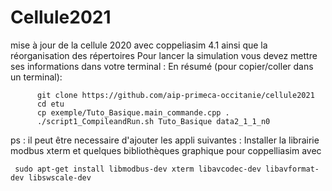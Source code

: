 # Cellule2021
 
 mise à jour de la cellule 2020 avec coppeliasim 4.1 ainsi que la réorganisation des répertoires
 Pour lancer la simulation vous devez mettre ses informations dans votre terminal :
 En résumé (pour copier/coller dans un terminal):

          git clone https://github.com/aip-primeca-occitanie/cellule2021
          cd etu
          cp exemple/Tuto_Basique.main_commande.cpp .
          ./script1_CompileandRun.sh Tuto_Basique data2_1_1_n0
ps : il peut être necessaire d'ajouter les appli suivantes :
    Installer la librairie modbus xterm et quelques bibliothèques graphique pour coppelliasim avec

     sudo apt-get install libmodbus-dev xterm libavcodec-dev libavformat-dev libswscale-dev

